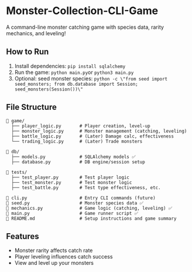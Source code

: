 # Monster-Collection-CLI-Game

A command-line monster catching game with species data, rarity mechanics, and leveling!

## How to Run
1. Install dependencies: `pip install sqlalchemy`
2. Run the game: `python main.py`or `python3 main.py`
3. Optional: seed monster species: `python -c \"from seed import seed_monsters; from db.database import Session; seed_monsters(Session())\"`

## File Structure
```
📁 game/
  ├── player_logic.py       # Player creation, level-up
  ├── monster_logic.py      # Monster management (catching, leveling)
  ├── battle_logic.py       # (Later) Damage calc, effectiveness
  └── trading_logic.py      # (Later) Trade monsters

📁 db/
  ├── models.py             # SQLAlchemy models ✅
  ├── database.py           # DB engine/session setup

📁 tests/
  ├── test_player.py        # Test player logic
  ├── test_monster.py       # Test monster logic
  ├── test_battle.py        # Test type effectiveness, etc.

📄 cli.py                    # Entry CLI commands (future)
📄 seed.py                   # Monster species data ✅
📄 mechanics.py              # Game logic (catching, leveling) ✅
📄 main.py                   # Game runner script ✅
📄 README.md                 # Setup instructions and game summary
```

## Features
- Monster rarity affects catch rate
- Player leveling influences catch success
- View and level up your monsters
